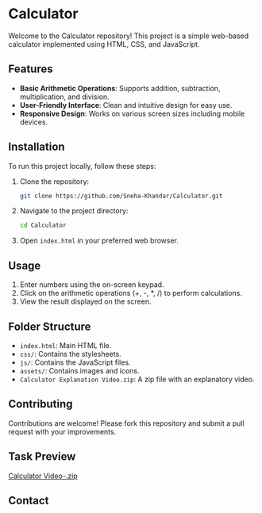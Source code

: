 # Calculator

Welcome to the Calculator repository! This project is a simple web-based calculator implemented using HTML, CSS, and JavaScript.

## Features

- **Basic Arithmetic Operations**: Supports addition, subtraction, multiplication, and division.
- **User-Friendly Interface**: Clean and intuitive design for easy use.
- **Responsive Design**: Works on various screen sizes including mobile devices.

## Installation

To run this project locally, follow these steps:

1. Clone the repository:
    ```bash
    git clone https://github.com/Sneha-Khandar/Calculator.git
    ```
2. Navigate to the project directory:
    ```bash
    cd Calculator
    ```
3. Open `index.html` in your preferred web browser.

## Usage

1. Enter numbers using the on-screen keypad.
2. Click on the arithmetic operations (+, -, *, /) to perform calculations.
3. View the result displayed on the screen.

## Folder Structure

- `index.html`: Main HTML file.
- `css/`: Contains the stylesheets.
- `js/`: Contains the JavaScript files.
- `assets/`: Contains images and icons.
- `Calculator Explanation Video.zip`: A zip file with an explanatory video.

## Contributing

Contributions are welcome! Please fork this repository and submit a pull request with your improvements.

## Task Preview

[Calculator Video-.zip](https://github.com/user-attachments/files/15585405/Calculator.Video-.zip)

## Contact


